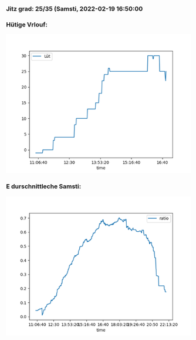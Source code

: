 ### Jitz grad: 25/35 (Samsti, 2022-02-19 16:50:00

### Hütige Vrlouf:
![Graph](Today.png)

### E durschnittleche Samsti:
![Graph](Samsti.png)